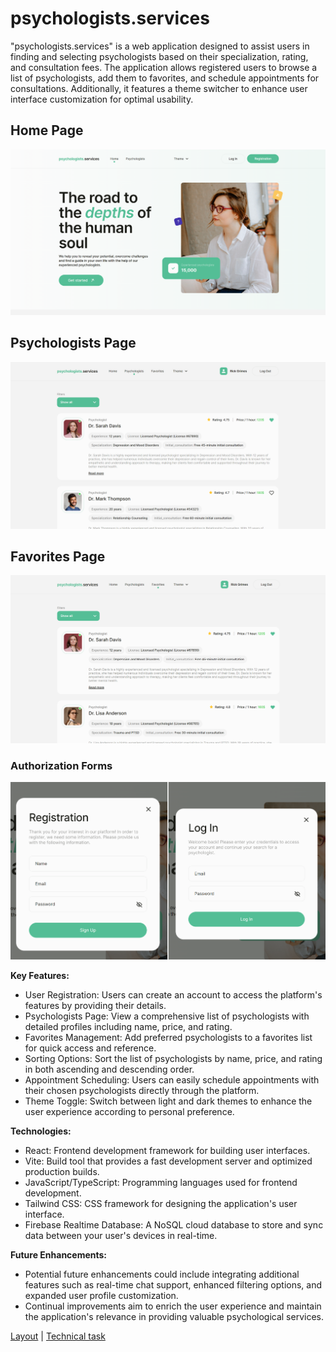 # psychologists.services

"psychologists.services" is a web application designed to assist users in finding and selecting psychologists based on their specialization, rating, and consultation fees. The application allows registered users to browse a list of psychologists, add them to favorites, and schedule appointments for consultations. Additionally, it features a theme switcher to enhance user interface customization for optimal usability.

## Home Page

![soul-care](/public/1.png)

## Psychologists Page

![soul-care](/public/2.png)

## Favorites Page

![soul-care](/public/3.png)

### Authorization Forms

![soul-care](/public/4.png)

**Key Features:**

- User Registration: Users can create an account to access the platform's features by providing their details.
- Psychologists Page: View a comprehensive list of psychologists with detailed profiles including name, price, and rating.
- Favorites Management: Add preferred psychologists to a favorites list for quick access and reference.
- Sorting Options: Sort the list of psychologists by name, price, and rating in both ascending and descending order.
- Appointment Scheduling: Users can easily schedule appointments with their chosen psychologists directly through the platform.
- Theme Toggle: Switch between light and dark themes to enhance the user experience according to personal preference.

**Technologies:**

- React: Frontend development framework for building user interfaces.
- Vite: Build tool that provides a fast development server and optimized production builds.
- JavaScript/TypeScript: Programming languages used for frontend development.
- Tailwind CSS: CSS framework for designing the application's user interface.
- Firebase Realtime Database: A NoSQL cloud database to store and sync data between your user's devices in real-time.

**Future Enhancements:**

- Potential future enhancements could include integrating additional features such as real-time chat support, enhanced filtering options, and expanded user profile customization.
- Continual improvements aim to enrich the user experience and maintain the application's relevance in providing valuable psychological services.

[Layout](https://www.figma.com/design/I5vjNb0NsJOpQRnRpMloSY/Psychologists.Services?node-id=0-1&t=tZAo7bcLHlzAxcnQ-0) |
[Technical task](https://docs.google.com/document/d/1PrTxBn6HQbb0Oz17g5_zvyLGIOZg0TIP3HPaEEp6ZLs/edit)
